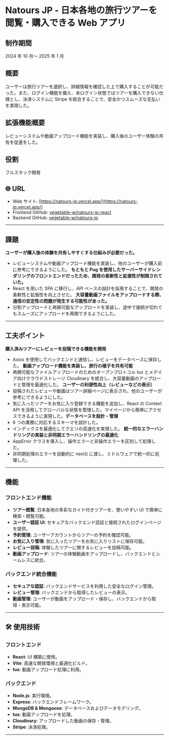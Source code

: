 # Natours JP - 日本各地の旅行ツアーを閲覧・購入できる Web アプリ

## 制作期間

2024 年 10 月～ 2025 年 1 月

## 概要

ユーザーは旅行ツアーを選択し、詳細情報を確認した上で購入することが可能だった。また、ログイン機能を備え、未ログイン状態ではツアーを購入できない仕様とし、決済システムに Stripe を統合することで、安全かつスムーズな支払いを実現した。

## 拡張機能概要

レビューシステムや動画アップロード機能を実装し、購入後のユーザー体験の共有を促進をした。

## 役割

フルスタック開発

## 🌐 URL

- Web サイト: [https://natours-jp.vercel.app/](https://natours-jp.vercel.app/)
- Frontend GitHub: [vegetable-w/natours-jp-react](https://github.com/vegetable-w/natours-jp-react)
- Backend GitHub: [vegetable-w/natours-jp](https://github.com/vegetable-w/natours-jp)

---

## 課題

**ユーザーが購入後の体験を共有しやすくする仕組みが必要だった。**

- レビューシステムや動画アップロード機能を実装し、他のユーザーが購入前に参考にできるようにした。
  **もともと Pug を使用したサーバーサイドレンダリングのフロントエンドだったため、開発の柔軟性と拡張性が制限されていた。**
- React を用いた SPA に移行し、API ベースの設計を採用することで、開発の柔軟性と拡張性を向上させた。
  **大容量動画ファイルをアップロードする際、通信の安定性の問題が発生する可能性があった。**
- 分割アップロードと再開可能なアップロードを実装し、途中で接続が切れてもスムーズにアップロードを再開できるようにした。

---

## 工夫ポイント

**購入済みツアーにレビューを投稿できる機能を開発**

- Axios を使用してバックエンドと通信し、レビューをデータベースに保存した。
  **動画アップロード機能を実装し、旅行の様子を共有可能**
- 再開可能なファイルアップロードのためのオープンプロトコル tus とメデイア向けクラウドストレージ Cloudinary を統合し、大容量動画のアップロードと管理を最適化した。
  **ユーザーの利便性向上（レビューなどの表示）**
- 投稿されたレビューや動画はツアー詳細ページに表示され、他のユーザーが参考にできるようにした。
- 気に入ったツアーをお気に入り登録できる機能を追加し、React の Context API を活用してグローバルな状態を管理した。マイページから簡単にアクセスできるように実現した。**データベースを設計・管理**
- 6 つの業務に対応するスキ一マを設計した。
- インデックスを最適化してクエリの高速化を実現した。
  **統一的なエラーハンドリングの実装と非同期エラーハンドリングの最適化**
- AppError クラスを導入し、操作エラーと非操作エラーを区別して処理した。
- 非同期処理のエラーを自動的に next() に渡し、ミドルウェアで統一的に処理した。

---

## 機能

### フロントエンド機能

- **ツアー閲覧**: 日本各地の多彩なガイド付きツアーを、使いやすい UI で簡単に検索・閲覧可能。
- **ユーザー認証 UI**: セキュアなバックエンド認証と接続されたログインページを提供。
- **予約管理**: ユーザーアカウントからツアーの予約を確認可能。
- **お気に入り管理**: 気に入ったツアーをお気に入りリストに保存可能。
- **レビュー投稿**: 体験したツアーに関するレビューを投稿可能。
- **動画アップロード**: ツアーの体験動画をアップロードし、バックエンドとシームレスに統合。

### バックエンド統合機能

- **セキュアな認証**: バックエンドサービスを利用した安全なログイン管理。
- **レビュー管理**: バックエンドから取得したレビューの表示。
- **動画管理**: ユーザーが動画をアップロード・保存し、バックエンドから取得・表示可能。

---

## 🛠️ 使用技術

### フロントエンド

- **React**: UI 構築に使用。
- **Vite**: 高速な開発環境と最適化ビルド。
- **tus**: 動画アップロード処理に利用。

### バックエンド

- **Node.js**: 実行環境。
- **Express**: バックエンドフレームワーク。
- **MongoDB & Mongoose**: データベースおよびデータモデリング。
- **tus**: 動画アップロードを処理。
- **Cloudinary**: アップロードした動画の保存・管理。
- **Stripe**: 決済処理。

---
